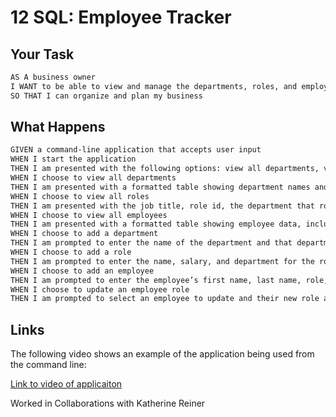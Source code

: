 # 12 SQL: Employee Tracker

## Your Task
```md
AS A business owner
I WANT to be able to view and manage the departments, roles, and employees in my company
SO THAT I can organize and plan my business
```

## What Happens

```md
GIVEN a command-line application that accepts user input
WHEN I start the application
THEN I am presented with the following options: view all departments, view all roles, view all employees, add a department, add a role, add an employee, and update an employee role
WHEN I choose to view all departments
THEN I am presented with a formatted table showing department names and department ids
WHEN I choose to view all roles
THEN I am presented with the job title, role id, the department that role belongs to, and the salary for that role
WHEN I choose to view all employees
THEN I am presented with a formatted table showing employee data, including employee ids, first names, last names, job titles, departments, salaries, and managers that the employees report to
WHEN I choose to add a department
THEN I am prompted to enter the name of the department and that department is added to the database
WHEN I choose to add a role
THEN I am prompted to enter the name, salary, and department for the role and that role is added to the database
WHEN I choose to add an employee
THEN I am prompted to enter the employee’s first name, last name, role, and manager, and that employee is added to the database
WHEN I choose to update an employee role
THEN I am prompted to select an employee to update and their new role and this information is updated in the database 
```

## Links

The following video shows an example of the application being used from the command line:

[Link to video of applicaiton](https://drive.google.com/file/d/1glmTAckso1rlniBnc5WMv2RNc4xVTcjm/view)

Worked in Collaborations with Katherine Reiner